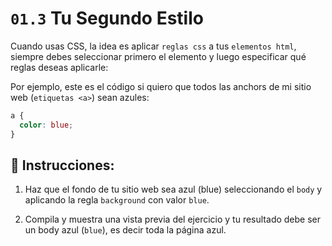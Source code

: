 # `01.3` Tu Segundo Estilo

Cuando usas CSS, la idea es aplicar `reglas css` a tus `elementos html`, siempre debes seleccionar primero el elemento y luego especificar qué reglas deseas aplicarle:

Por ejemplo, este es el código si quiero que todos las anchors de mi sitio web (`etiquetas <a>`) sean azules:

```css
a {
  color: blue;
}
```

## 📝 Instrucciones:

1. Haz que el fondo de tu sitio web sea azul (blue) seleccionando el `body` y aplicando la regla `background` con valor `blue`.

2. Compila y muestra una vista previa del ejercicio y tu resultado debe ser un body azul (`blue`), es decir toda la página azul.
